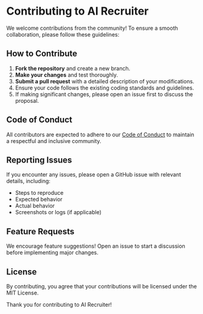 # Contributing to AI Recruiter

We welcome contributions from the community! To ensure a smooth collaboration, please follow these guidelines:

## How to Contribute

1. **Fork the repository** and create a new branch.
2. **Make your changes** and test thoroughly.
3. **Submit a pull request** with a detailed description of your modifications.
4. Ensure your code follows the existing coding standards and guidelines.
5. If making significant changes, please open an issue first to discuss the proposal.

## Code of Conduct
All contributors are expected to adhere to our [Code of Conduct](CODE_OF_CONDUCT.md) to maintain a respectful and inclusive community.

## Reporting Issues
If you encounter any issues, please open a GitHub issue with relevant details, including:
- Steps to reproduce
- Expected behavior
- Actual behavior
- Screenshots or logs (if applicable)

## Feature Requests
We encourage feature suggestions! Open an issue to start a discussion before implementing major changes.

## License
By contributing, you agree that your contributions will be licensed under the MIT License.

Thank you for contributing to AI Recruiter!
